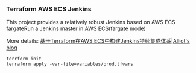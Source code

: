 ### Terraform AWS ECS Jenkins

This project provides a relatively robust Jenkins based on AWS ECS fargateRun a Jenkins master in AWS ECS(fargate mode) 

More details:  [基于Terraform在AWS ECS中构建Jenkins持续集成体系|Alliot&#39;s blog](https://www.iots.vip/post/terraform-aws-ecs-jenkins.html)

```shell
terrform init
terraform apply -var-file=variables/prod.tfvars
```
